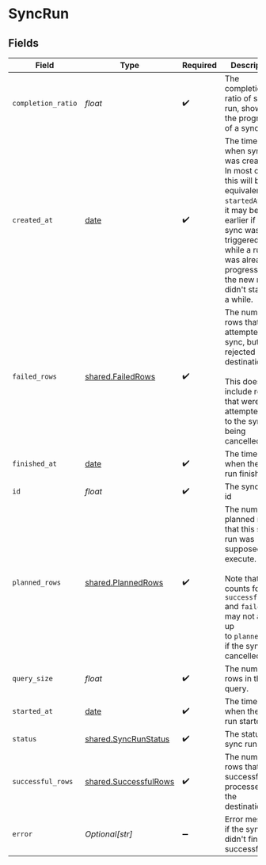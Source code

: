 # SyncRun


## Fields

| Field                                                                                                                                                                                                                         | Type                                                                                                                                                                                                                          | Required                                                                                                                                                                                                                      | Description                                                                                                                                                                                                                   |
| ----------------------------------------------------------------------------------------------------------------------------------------------------------------------------------------------------------------------------- | ----------------------------------------------------------------------------------------------------------------------------------------------------------------------------------------------------------------------------- | ----------------------------------------------------------------------------------------------------------------------------------------------------------------------------------------------------------------------------- | ----------------------------------------------------------------------------------------------------------------------------------------------------------------------------------------------------------------------------- |
| `completion_ratio`                                                                                                                                                                                                            | *float*                                                                                                                                                                                                                       | :heavy_check_mark:                                                                                                                                                                                                            | The completion ratio of sync run, showing the progress of a sync run                                                                                                                                                          |
| `created_at`                                                                                                                                                                                                                  | [date](https://docs.python.org/3/library/datetime.html#date-objects)                                                                                                                                                          | :heavy_check_mark:                                                                                                                                                                                                            | The timestamp when sync run was created. In most cases this will be<br/>equivalent to `startedAt`, but it may be earlier if the sync was triggered<br/>while a run was already in progress, and the new run didn't start for<br/>a while. |
| `failed_rows`                                                                                                                                                                                                                 | [shared.FailedRows](../../models/shared/failedrows.md)                                                                                                                                                                        | :heavy_check_mark:                                                                                                                                                                                                            | The number of rows that we attempted to sync, but were rejected by the<br/>destination.<br/><br/>This does not include rows that weren't attempted due to the sync being<br/>cancelled.                                       |
| `finished_at`                                                                                                                                                                                                                 | [date](https://docs.python.org/3/library/datetime.html#date-objects)                                                                                                                                                          | :heavy_check_mark:                                                                                                                                                                                                            | The timestamp when the sync run finished                                                                                                                                                                                      |
| `id`                                                                                                                                                                                                                          | *float*                                                                                                                                                                                                                       | :heavy_check_mark:                                                                                                                                                                                                            | The sync run's id                                                                                                                                                                                                             |
| `planned_rows`                                                                                                                                                                                                                | [shared.PlannedRows](../../models/shared/plannedrows.md)                                                                                                                                                                      | :heavy_check_mark:                                                                                                                                                                                                            | The number of planned rows that this sync run was supposed to execute.<br/><br/>Note that the counts for `successfulRows` and `failedRows` may not add up<br/>to `plannedRows` if the sync was cancelled.                     |
| `query_size`                                                                                                                                                                                                                  | *float*                                                                                                                                                                                                                       | :heavy_check_mark:                                                                                                                                                                                                            | The number of rows in the query.                                                                                                                                                                                              |
| `started_at`                                                                                                                                                                                                                  | [date](https://docs.python.org/3/library/datetime.html#date-objects)                                                                                                                                                          | :heavy_check_mark:                                                                                                                                                                                                            | The timestamp when the sync run started                                                                                                                                                                                       |
| `status`                                                                                                                                                                                                                      | [shared.SyncRunStatus](../../models/shared/syncrunstatus.md)                                                                                                                                                                  | :heavy_check_mark:                                                                                                                                                                                                            | The status of sync runs                                                                                                                                                                                                       |
| `successful_rows`                                                                                                                                                                                                             | [shared.SuccessfulRows](../../models/shared/successfulrows.md)                                                                                                                                                                | :heavy_check_mark:                                                                                                                                                                                                            | The number of rows that were successfully processed by the destination.                                                                                                                                                       |
| `error`                                                                                                                                                                                                                       | *Optional[str]*                                                                                                                                                                                                               | :heavy_minus_sign:                                                                                                                                                                                                            | Error message if the sync run didn't finish successfully                                                                                                                                                                      |